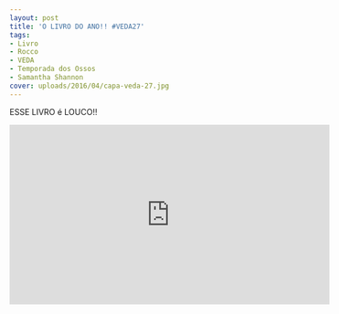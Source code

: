 ```yaml
---
layout: post
title: 'O LIVRO DO ANO!! #VEDA27'
tags:
- Livro
- Rocco
- VEDA
- Temporada dos Ossos
- Samantha Shannon
cover: uploads/2016/04/capa-veda-27.jpg
---
```


ESSE LIVRO é LOUCO!!

<iframe width="560" height="315" src="https://www.youtube.com/embed/3p5K-XrtEVM" frameborder="0" allowfullscreen></iframe>
